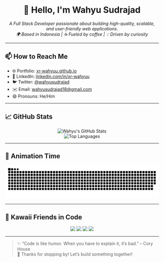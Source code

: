 <h1 align="center">👋 Hello, I'm Wahyu Sudrajad</h1>
<p align="center">
  <em>A Full Stack Developer passionate about building high-quality, scalable, and user-friendly web applications.</em><br>
  <em>🌍 Based in Indonesia | ☕ Fueled by coffee | 💡 Driven by curiosity</em>
</p>

---

## 📫 How to Reach Me

- 🌐 Portfolio: [xr-wahyuu.github.io](https://xr-wahyuu.github.io)
- 💼 LinkedIn: [linkedin.com/in/xr-wahyuu](https://xr-wahyuu.github.io/)
- 🐦 Twitter: [@wahyusudrajad](https://xr-wahyuu.github.io/)
- ✉️ Email: wahyusudrajad18@gmail.com
- 😄 Pronouns: He/Him

---

## 📈 GitHub Stats

<p align="center">
  <img src="https://github-readme-stats.vercel.app/api?username=xr-wahyuu&show_icons=true&theme=tokyonight" alt="Wahyu's GitHub Stats"/>
  <br>
  <img src="https://github-readme-stats.vercel.app/api/top-langs/?username=xr-wahyuu&layout=compact&theme=tokyonight" alt="Top Languages"/>
</p>

---

## 🐍 Animation Time

<p align="center">
  <img src="https://github.com/Platane/Platane/blob/output/github-contribution-grid-snake.svg" alt="snake animation" />
</p>

---

## 🐾 Kawaii Friends in Code

<p align="center">
  <img src="https://media.giphy.com/media/JIX9t2j0ZTN9S/giphy.gif" width="100"/>
  <img src="https://media.giphy.com/media/l0HlQ7LRal6InWguk/giphy.gif" width="120"/>
  <img src="https://media.giphy.com/media/mCRJDo24UvJMA/giphy.gif" width="100"/>
  <img src="https://media.giphy.com/media/3oriO0OEd9QIDdllqo/giphy.gif" width="120"/>
</p>

---

> ✨ “Code is like humor. When you have to explain it, it’s bad.” – Cory House  
> 👏 Thanks for stopping by! Let’s build something together!

